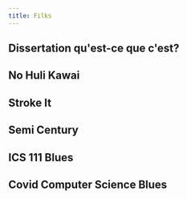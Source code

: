 ```yaml
---
title: Filks
---
```


## Dissertation qu'est-ce que c'est?

## No Huli Kawai

## Stroke It

## Semi Century

## ICS 111 Blues

## Covid Computer Science Blues

